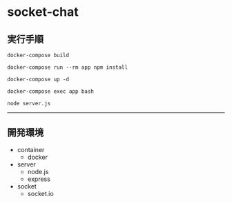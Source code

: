 # socket-chat
## 実行手順
` docker-compose build `

` docker-compose run --rm app npm install `

` docker-compose up -d `

` docker-compose exec app bash `

` node server.js `

---
## 開発環境
- container
    - docker
- server
    - node.js
    - express
- socket
    - socket.io
